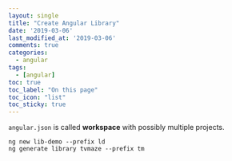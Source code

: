 ```yaml
---
layout: single
title: "Create Angular Library"
date: '2019-03-06'
last_modified_at: '2019-03-06'
comments: true
categories:
  - angular
tags:
  - [angular]
toc: true
toc_label: "On this page"
toc_icon: "list"
toc_sticky: true
---
```


`angular.json` is called **workspace** with possibly multiple projects.

```
ng new lib-demo --prefix ld
ng generate library tvmaze --prefix tm
```
